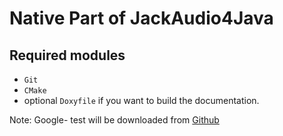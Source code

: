 # Native Part of JackAudio4Java

## Required modules

- `Git`
- `CMake`
- optional `Doxyfile` if you want to build the documentation.

Note: Google- test will be downloaded from [Github](https://github.com/google/googletest)